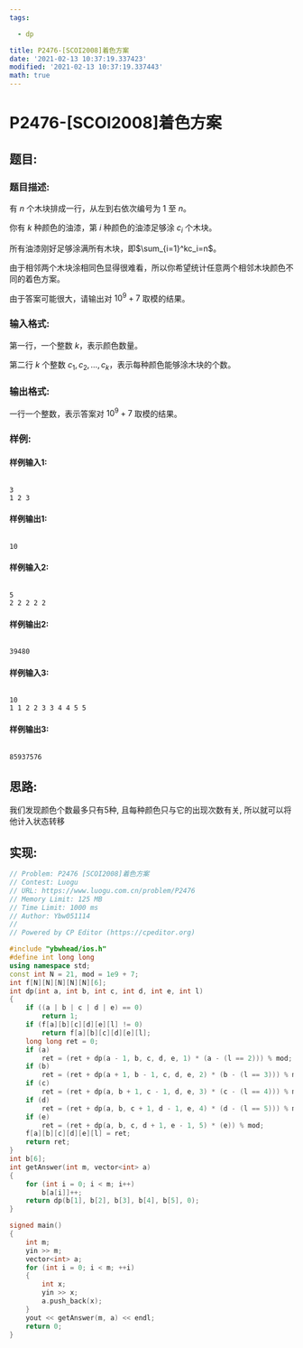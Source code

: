 ```yaml
---
tags: 

  - dp

title: P2476-[SCOI2008]着色方案
date: '2021-02-13 10:37:19.337423'
modified: '2021-02-13 10:37:19.337443'
math: true
---
```


# P2476-[SCOI2008]着色方案

## 题目:

### 题目描述:

有 $n$ 个木块排成一行，从左到右依次编号为 $1$ 至 $n$。

你有 $k$ 种颜色的油漆，第 $i$ 种颜色的油漆足够涂 $c_i$ 个木块。

所有油漆刚好足够涂满所有木块，即$\sum_{i=1}^kc_i=n$。

由于相邻两个木块涂相同色显得很难看，所以你希望统计任意两个相邻木块颜色不同的着色方案。

由于答案可能很大，请输出对 $10^9+7$ 取模的结果。

### 输入格式:

第一行，一个整数 $k$，表示颜色数量。

第二行 $k$ 个整数 $c_1, c_2, \dots, c_k$，表示每种颜色能够涂木块的个数。

### 输出格式:

一行一个整数，表示答案对 $10^9+7$ 取模的结果。

### 样例:

#### 样例输入1:

``` 

3
1 2 3
```

#### 样例输出1:

``` 

10
```

#### 样例输入2:

``` 

5
2 2 2 2 2
```

#### 样例输出2:

``` 

39480
```

#### 样例输入3:

``` 

10
1 1 2 2 3 3 4 4 5 5

```

#### 样例输出3:

``` 

85937576
```

## 思路:

我们发现颜色个数最多只有5种, 且每种颜色只与它的出现次数有关, 所以就可以将他计入状态转移

## 实现:

``` cpp
// Problem: P2476 [SCOI2008]着色方案
// Contest: Luogu
// URL: https://www.luogu.com.cn/problem/P2476
// Memory Limit: 125 MB
// Time Limit: 1000 ms
// Author: Ybw051114
//
// Powered by CP Editor (https://cpeditor.org)

#include "ybwhead/ios.h"
#define int long long
using namespace std;
const int N = 21, mod = 1e9 + 7;
int f[N][N][N][N][N][6];
int dp(int a, int b, int c, int d, int e, int l)
{
    if ((a | b | c | d | e) == 0)
        return 1;
    if (f[a][b][c][d][e][l] != 0)
        return f[a][b][c][d][e][l];
    long long ret = 0;
    if (a)
        ret = (ret + dp(a - 1, b, c, d, e, 1) * (a - (l == 2))) % mod;
    if (b)
        ret = (ret + dp(a + 1, b - 1, c, d, e, 2) * (b - (l == 3))) % mod;
    if (c)
        ret = (ret + dp(a, b + 1, c - 1, d, e, 3) * (c - (l == 4))) % mod;
    if (d)
        ret = (ret + dp(a, b, c + 1, d - 1, e, 4) * (d - (l == 5))) % mod;
    if (e)
        ret = (ret + dp(a, b, c, d + 1, e - 1, 5) * (e)) % mod;
    f[a][b][c][d][e][l] = ret;
    return ret;
}
int b[6];
int getAnswer(int m, vector<int> a)
{
    for (int i = 0; i < m; i++)
        b[a[i]]++;
    return dp(b[1], b[2], b[3], b[4], b[5], 0);
}

signed main()
{
    int m;
    yin >> m;
    vector<int> a;
    for (int i = 0; i < m; ++i)
    {
        int x;
        yin >> x;
        a.push_back(x);
    }
    yout << getAnswer(m, a) << endl;
    return 0;
}

```
